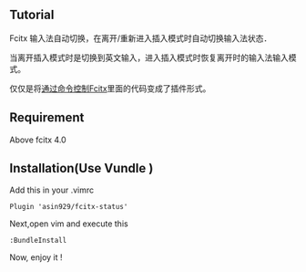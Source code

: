 ##  Tutorial 
Fcitx 输入法自动切换，在离开/重新进入插入模式时自动切换输入法状态．

当离开插入模式时是切换到英文输入，进入插入模式时恢复离开时的输入法输入模式。

仅仅是将[通过命令控制Fcitx](http://fcitx.github.com/handbook/chapter-remote.html)里面的代码变成了插件形式。

## Requirement

Above fcitx 4.0 

## Installation(Use Vundle )

Add this in your .vimrc

	Plugin 'asin929/fcitx-status'

Next,open vim and execute this

	:BundleInstall

Now, enjoy it !




